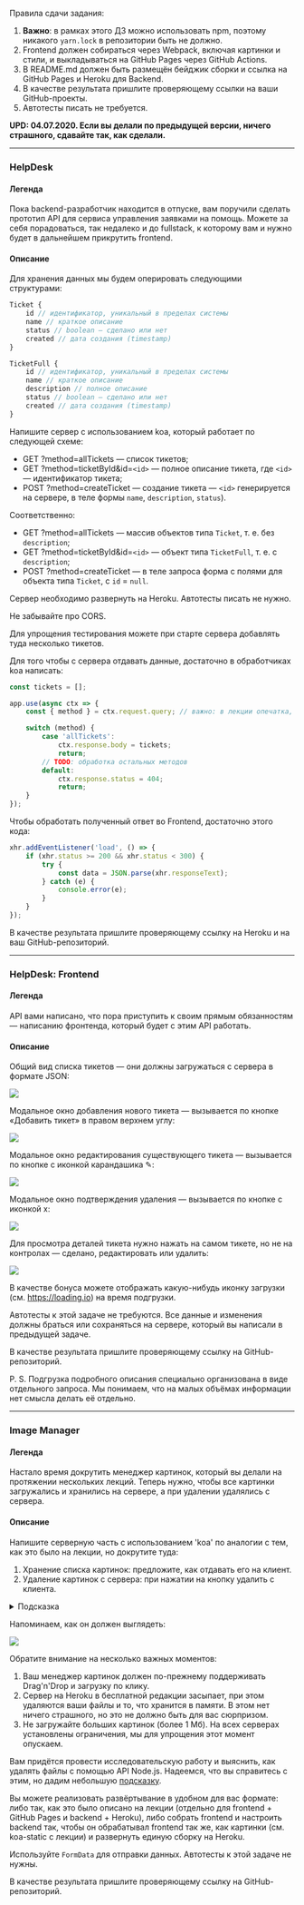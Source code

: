Правила сдачи задания:

1. **Важно**: в рамках этого ДЗ можно использовать npm, поэтому никакого `yarn.lock` в репозитории быть не должно.
1. Frontend должен собираться через Webpack, включая картинки и стили, и выкладываться на GitHub Pages через GitHub Actions.
1. В README.md должен быть размещён бейджик сборки и ссылка на GitHub Pages и Heroku для Backend.
1. В качестве результата пришлите проверяющему ссылки на ваши GitHub-проекты.
1. Автотесты писать не требуется.

**UPD: 04.07.2020. Если вы делали по предыдущей версии, ничего страшного, сдавайте так, как сделали.**

---

### HelpDesk

#### Легенда

Пока backend-разработчик находится в отпуске, вам поручили сделать прототип API для сервиса управления заявками на помощь. Можете за себя порадоваться, так недалеко и до fullstack, к которому вам и нужно будет в дальнейшем прикрутить frontend.

#### Описание

Для хранения данных мы будем оперировать следующими структурами:
```javascript
Ticket {
    id // идентификатор, уникальный в пределах системы
    name // краткое описание
    status // boolean — сделано или нет
    created // дата создания (timestamp)
}

TicketFull {
    id // идентификатор, уникальный в пределах системы
    name // краткое описание
    description // полное описание
    status // boolean — сделано или нет
    created // дата создания (timestamp)
}
```

Напишите сервер с использованием koa, который работает по следующей схеме:
* GET    ?method=allTickets           — список тикетов;
* GET    ?method=ticketById&id=`<id>` — полное описание тикета, где `<id>` — идентификатор тикета;
* POST   ?method=createTicket         — создание тикета — `<id>` генерируется на сервере, в теле формы `name`, `description`, `status`).

Соответственно:
* GET    ?method=allTickets           — массив объектов типа `Ticket`, т. е. без `description`;
* GET    ?method=ticketById&id=`<id>` — объект типа `TicketFull`, т. е. с `description`;
* POST   ?method=createTicket         — в теле запроса форма с полями для объекта типа `Ticket`, с `id` = `null`.

Сервер необходимо развернуть на Heroku. Автотесты писать не нужно.

Не забывайте про CORS.

Для упрощения тестирования можете при старте сервера добавлять туда несколько тикетов.

Для того чтобы с сервера отдавать данные, достаточно в обработчиках koa написать:
```js
const tickets = [];

app.use(async ctx => {
    const { method } = ctx.request.query; // важно: в лекции опечатка, должно быть query

    switch (method) {
        case 'allTickets':
            ctx.response.body = tickets;
            return;
        // TODO: обработка остальных методов
        default:
            ctx.response.status = 404;
            return;
    }
});
```

Чтобы обработать полученный ответ во Frontend, достаточно этого кода:
```js
xhr.addEventListener('load', () => {
    if (xhr.status >= 200 && xhr.status < 300) {
        try {
            const data = JSON.parse(xhr.responseText);
        } catch (e) {
            console.error(e);
        }
    }
});
```

В качестве результата пришлите проверяющему ссылку на Heroku и на ваш GitHub-репозиторий.

---

### HelpDesk: Frontend

#### Легенда

API вами написано, что пора приступить к своим прямым обязанностям — написанию фронтенда, который будет с этим API работать.

#### Описание

Общий вид списка тикетов — они должны загружаться с сервера в формате JSON:

![](./pic/helpdesk.png)

Модальное окно добавления нового тикета — вызывается по кнопке «Добавить тикет» в правом верхнем углу:

![](./pic/helpdesk-2.png)

Модальное окно редактирования существующего тикета — вызывается по кнопке с иконкой карандашика ✎:

![](./pic/helpdesk-3.png)

Модальное окно подтверждения удаления — вызывается по кнопке с иконкой x:

![](./pic/helpdesk-4.png)

Для просмотра деталей тикета нужно нажать на самом тикете, но не на контролах — сделано, редактировать или удалить:

![](./pic/helpdesk-5.png)

В качестве бонуса можете отображать какую-нибудь иконку загрузки (см. https://loading.io) на время подгрузки.

Автотесты к этой задаче не требуются. Все данные и изменения должны браться или сохраняться на сервере, который вы написали в предыдущей задаче.

В качестве результата пришлите проверяющему ссылку на GitHub-репозиторий.

P. S. Подгрузка подробного описания специально организована в виде отдельного запроса. Мы понимаем, что на малых объёмах информации нет смысла делать её отдельно.

---

### Image Manager

#### Легенда

Настало время докрутить менеджер картинок, который вы делали на протяжении нескольких лекций. Теперь нужно, чтобы все картинки загружались и хранились на сервере, а при удалении удалялись с сервера.

#### Описание

Напишите серверную часть с использованием 'koa' по аналогии с тем, как это было на лекции, но докрутите туда:
1. Хранение списка картинок: предложите, как отдавать его на клиент.
1. Удаление картинок с сервера: при нажатии на кнопку удалить с клиента.

<details>
<summary>Подсказка</summary>
    
Делайте удаление методом POST: /?method=removeImage&id=`<id>`
</details>

Напоминаем, как он должен выглядеть:

![](./pic/image.png)

Обратите внимание на несколько важных моментов:
1. Ваш менеджер картинок должен по-прежнему поддерживать Drag'n'Drop и загрузку по клику.
1. Сервер на Heroku в бесплатной редакции засыпает, при этом удаляются ваши файлы и то, что хранится в памяти. В этом нет ничего страшного, но это не должно быть для вас сюрпризом.
1. Не загружайте больших картинок (более 1 Мб). На всех серверах установлены ограничения, мы для упрощения этот момент опускаем.

Вам придётся провести исследовательскую работу и выяснить, как удалять файлы с помощью API Node.js. Надеемся, что вы справитесь с этим, но дадим небольшую [подсказку](https://nodejs.org/api/fs.html).

Вы можете реализовать развёртывание в удобном для вас формате: либо так, как это было описано на лекции (отдельно для frontend + GitHub Pages и backend + Heroku), либо собрать frontend и настроить backend так, чтобы он обрабатывал frontend так же, как картинки (см. koa-static с лекции) и развернуть единую сборку на Heroku.

Используйте `FormData` для отправки данных. Автотесты к этой задаче не нужны.

В качестве результата пришлите проверяющему ссылку на GitHub-репозиторий.
